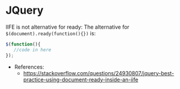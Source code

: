 # JQuery

IIFE is not alternative for ready:
The alternative for `$(document).ready(function(){})` is:
```js
$(function(){
   //code in here
});
```

- References:
  - https://stackoverflow.com/questions/24930807/jquery-best-practice-using-document-ready-inside-an-iife
